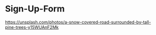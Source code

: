 # Sign-Up-Form
https://unsplash.com/photos/a-snow-covered-road-surrounded-by-tall-pine-trees-y15WUAnF2Mk